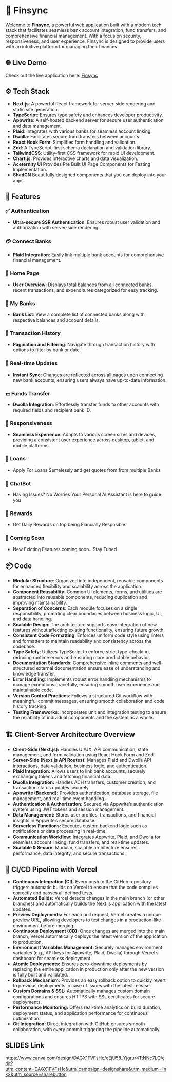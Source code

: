 # 🏦 Finsync

Welcome to **Finsync**, a powerful web application built with a modern tech stack that facilitates seamless bank account integration, fund transfers, and comprehensive financial management. With a focus on security, responsiveness, and user experience, Finsync is designed to provide users with an intuitive platform for managing their finances.

## 🌐 Live Demo

Check out the live application here: [Finsync](https://finsync-delta.vercel.app/)

## ⚙️ Tech Stack

- **Next.js**: A powerful React framework for server-side rendering and static site generation.
- **TypeScript**: Ensures type safety and enhances developer productivity.
- **Appwrite**: A self-hosted backend server for secure user authentication and data management.
- **Plaid**: Integrates with various banks for seamless account linking.
- **Dwolla**: Facilitates secure fund transfers between accounts.
- **React Hook Form**: Simplifies form handling and validation.
- **Zod**: A TypeScript-first schema declaration and validation library.
- **TailwindCSS**: Utility-first CSS framework for rapid UI development.
- **Chart.js**: Provides interactive charts and data visualization.
- **Aceternity Ui** Provides Pre Built UI Page Components for Fasting Implementation.
- **ShadCN** Beautifully designed components that you can deploy into your apps.

## 🔋 Features

### ✅ Authentication
- **Ultra-secure SSR Authentication**: Ensures robust user validation and authorization with server-side rendering.

### 💳 Connect Banks
- **Plaid Integration**: Easily link multiple bank accounts for comprehensive financial management.

### 🏡 Home Page
- **User Overview**: Displays total balances from all connected banks, recent transactions, and expenditures categorized for easy tracking.

### 🏦 My Banks
- **Bank List**: View a complete list of connected banks along with respective balances and account details.

### 📜 Transaction History
- **Pagination and Filtering**: Navigate through transaction history with options to filter by bank or date.

### 🔄 Real-time Updates
- **Instant Sync**: Changes are reflected across all pages upon connecting new bank accounts, ensuring users always have up-to-date information.

### 💵 Funds Transfer
- **Dwolla Integration**: Effortlessly transfer funds to other accounts with required fields and recipient bank ID.

### 📱 Responsiveness
- **Seamless Experience**: Adapts to various screen sizes and devices, providing a consistent user experience across desktop, tablet, and mobile platforms.

### 💸 Loans
- Apply For Loans Semelessly and get quotes from from multiple Banks

### 💬 ChatBot
- Having Issues? No Worries Your Personal AI Assistant is here to guide you
  
### 🎁 Rewards
- Get Daily Rewards on top being Fiancially Resposible.
  
### 🚀 Coming Soon
- New Exicting Features coming soon.. Stay Tuned

## 📦 Code
- **Modular Structure**: Organized into independent, reusable components for enhanced flexibility and scalability across the application.  
- **Component Reusability**: Common UI elements, forms, and utilities are abstracted into reusable components, reducing duplication and improving maintainability.  
- **Separation of Concerns**: Each module focuses on a single responsibility, promoting clear boundaries between business logic, UI, and data handling.  
- **Scalable Design**: The architecture supports easy integration of new features without affecting existing functionality, ensuring future growth.  
- **Consistent Code Formatting**: Enforces uniform code style using linters and formatters to maintain readability and consistency across the codebase.  
- **Type Safety**: Utilizes TypeScript to enforce strict type-checking, reducing runtime errors and ensuring more predictable behavior.  
- **Documentation Standards**: Comprehensive inline comments and well-structured external documentation ensure ease of understanding and knowledge transfer.  
- **Error Handling**: Implements robust error handling mechanisms to manage exceptions gracefully, ensuring smooth user experience and maintainable code.  
- **Version Control Practices**: Follows a structured Git workflow with meaningful commit messages, ensuring smooth collaboration and code history tracking.  
- **Testing Frameworks**: Incorporates unit and integration testing to ensure the reliability of individual components and the system as a whole.

## 🏗️ Client-Server Architecture Overview

- **Client-Side (Next.js):** Handles UI/UX, API communication, state management, and form validation using React Hook Form and Zod.  
- **Server-Side (Next.js API Routes):** Manages Plaid and Dwolla API interactions, data validation, business logic, and authentication.  
- **Plaid Integration:** Allows users to link bank accounts, securely exchanging tokens and fetching financial data.  
- **Dwolla Integration:** Handles ACH transfers, customer creation, and transaction status updates securely.  
- **Appwrite (Backend):** Provides authentication, database storage, file management, and real-time event handling.  
- **Authentication & Authorization:** Secured via Appwrite’s authentication system using JWT tokens and session management.  
- **Data Management:** Stores user profiles, transactions, and financial insights in Appwrite’s secure database.  
- **Serverless Functions:** Executes custom backend logic such as notifications or data processing in real-time.  
- **Communication Workflow:** Integrates Appwrite, Plaid, and Dwolla for seamless account linking, fund transfers, and real-time updates.  
- **Scalable & Secure:** Modular, scalable architecture ensures performance, data integrity, and secure transactions.

## 🛜 CI/CD Pipeline with Vercel

- **Continuous Integration (CI):** Every push to the GitHub repository triggers automatic builds on Vercel to ensure that the code compiles correctly and passes all defined tests.  
- **Automated Builds:** Vercel detects changes in the main branch (or other branches) and automatically builds the Next.js application with the latest updates.  
- **Preview Deployments:** For each pull request, Vercel creates a unique preview URL, allowing developers to test changes in a production-like environment before merging.  
- **Continuous Deployment (CD):** Once changes are merged into the main branch, Vercel automatically deploys the latest version of the application to production.  
- **Environment Variables Management:** Securely manages environment variables (e.g., API keys for Appwrite, Plaid, Dwolla) through Vercel’s dashboard for seamless deployment. 
- **Atomic Deployments:** Ensures zero-downtime deployments by replacing the entire application in production only after the new version is fully built and validated.  
- **Rollback Mechanism:** Provides an easy rollback option to quickly revert to previous deployments in case of issues with the latest release.  
- **Custom Domains & SSL:** Automatically manages custom domain configurations and ensures HTTPS with SSL certificates for secure deployments.  
- **Performance Monitoring:** Offers real-time analytics on build duration, deployment status, and application performance for continuous optimization.  
- **Git Integration:** Direct integration with GitHub ensures smooth collaboration, with every commit triggering the pipeline automatically.

## SLIDES Link
  https://www.canva.com/design/DAGX1FVFsHc/eEjU58_Yjgrur4TtNNc7LQ/edit?utm_content=DAGX1FVFsHc&utm_campaign=designshare&utm_medium=link2&utm_source=sharebutton
